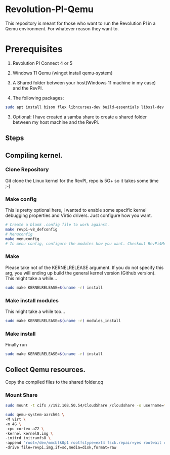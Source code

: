 # Revolution-PI-Qemu
This repository is meant for those who want to run the Revolution PI in a Qemu environment. For whatever reason they want to.

# Prerequisites
1) Revolution PI Connect 4 or 5
2) Windows 11 Qemu (winget install qemu-system)
3) A Shared folder between your host(Windows 11 machine in my case) and the RevPI.

4) The following packages:
```bash
sudo apt install bison flex libncurses-dev build-essentials libssl-dev
```

3) Optional: I have created a samba share to create a shared folder between my host machine and the RevPi.
   
## Steps

## Compiling kernel.

### Clone Repository
Git clone the Linux kernel for the RevPI, repo is 5G+ so it takes some time ;-)

### Make config
This is pretty optional here, i wanted to enable some specific kernel debugging properties and Virtio drivers. Just configure how you want.
```bash
# Create a blank .config file to work against.
make revpi-v8_defconfig
# Menuconfig
make menuconfig
# In menu config, configure the modules how you want. Checkout RevPi4MenuConfig for my version of this config.
```

### Make
Please take not of the KERNELRELEASE argument. If you do not specify this arg, you will ending up build the general kernel version (Github version).
This might take a while...
```bash
sudo make KERNELRELEASE=$(uname -r) install
```

### Make install modules
This might take a while too...
```bash
sudo make KERNELRELEASE=$(uname -r) modules_install
```

### Make install
Finally run
```bash
sudo make KERNELRELEASE=$(uname -r) install
```

## Collect Qemu resources.
Copy the compiled files to the shared folder.qq
###

### Mount Share
```bash
sudo mount -t cifs //192.168.50.54/CloudShare /cloudshare -o username=****,password=*****
```


```bash
sudo qemu-system-aarch64 \
-M virt \
-m 4G \
-cpu cortex-a72 \
-kernel kernel8.img \
-initrd initramfs8 \
-append "root=/dev/mmcblk0p1 rootfstype=ext4 fsck.repair=yes rootwait console=ttyAMA0" \
-drive file=revpi.img,if=sd,media=disk,format=raw
```





